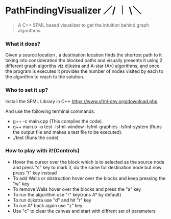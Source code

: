 # PathFindingVisualizer  ／/ ┊ \＼
> A C++ SFML based visualizer to get the intuition behind graph algorithms.

### What it does?
Given a source location , a destination location finds the shortest path to it taking into consideration the blocked paths and visually presents it using 2 different graph algoriths viz dijkstra and A-star (A*) algorithms, and once the program is executes it provides the number of nodes visited by each to the algorithm to reach to the solution.

### Who to set it up?
Install the SFML Library in C++
https://www.sfml-dev.org/download.php

And use the following terminal commands:
- g++ -c main.cpp
(This compiles the code).
- g++ main.o -o test -lsfml-window -lsfml-graphics -lsfml-system
(Runs the output file and makes a test file to be executed).
- ./test
(Runs the code)


### How to play with it!(Controls)

- Hover the cursor over the block which is to selected as the source node and press "s" key to mark it, do the same for destination node but now press "t" key instead
- To add Walls or obstruction hover over the blocks and keep pressing the "w" key
- To remove Walls hover over the blocks and press the "a" key
- To run the algorithm use "r" key(runs A* by default)
- To run dijkstra use "d" and hit "r" key
- To run A* back again use "z" key
- Use "c" to clear the canvas and start with diffrent set of parameters

